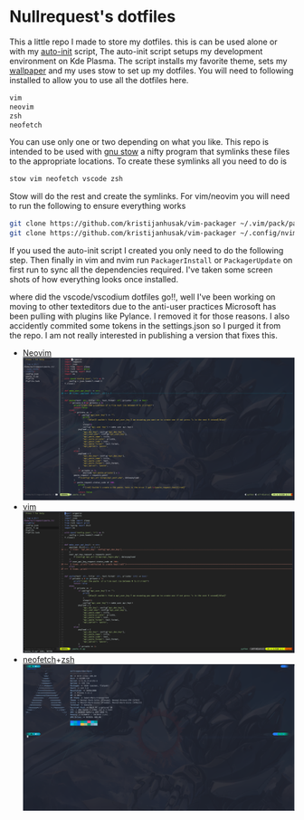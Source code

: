 # Nullrequest's dotfiles
This a little repo I made to store my dotfiles. this is can be used alone or with my [auto-init](https://github.com/advaithm/auto_init) script, The auto-init script setups my development environment on Kde Plasma. The script installs my favorite theme, sets my [wallpaper](https://twitter.com/KleinesGluck/status/1336052912594722816) and my uses stow to set up my dotfiles. You will need to following installed to allow you to use all the dotfiles here.
```
vim
neovim
zsh
neofetch
```
You can use only one or two depending on what you like. This repo is intended to be used with [gnu stow](https://www.gnu.org/software/stow/) a nifty program that symlinks these files to the appropriate locations. To create these symlinks all you need to do is
```bash
stow vim neofetch vscode zsh
```
Stow will do the rest and create the symlinks. For vim/neovim you will need to run the following to ensure everything works
```bash
git clone https://github.com/kristijanhusak/vim-packager ~/.vim/pack/packager/opt/vim-packager
git clone https://github.com/kristijanhusak/vim-packager ~/.config/nvim/pack/packager/opt/vim-packager
```
If you used the auto-init script I created you only need to do the following step. Then finally in vim and nvim run `PackagerInstall` or `PackagerUpdate` on first run to sync all the dependencies required. I've taken some screen shots of how everything looks once installed.

where did the vscode/vscodium dotfiles go!!, well I've been working on moving to other texteditors due to the anti-user practices Microsoft has been pulling with plugins like Pylance. I removed it for those reasons. I also accidently commited some tokens in the settings.json so I purged it from the repo. I am not really interested in publishing a version that fixes this.


- [Neovim](https://neovim.io/) 
![neovim](.github/neovim.png)
- [vim](https://www.vim.org/)
![vim](.github/vim.png)
- [neofetch](https://github.com/dylanaraps/neofetch)+[zsh](https://www.zsh.org/)
![neofetch+zsh](.github/zsh+neofetch.png)
